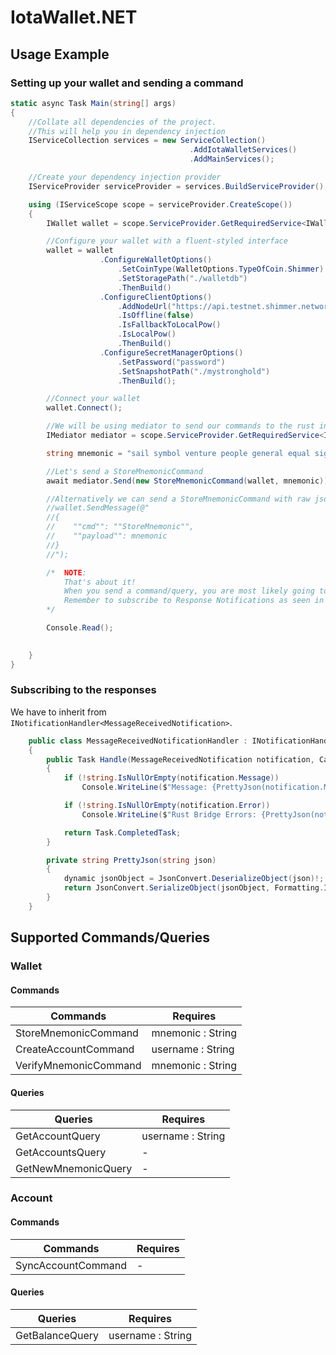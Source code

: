 # IotaWallet.NET

## Usage Example

### Setting up your wallet and sending a command

```cs
static async Task Main(string[] args)
{
    //Collate all dependencies of the project.
    //This will help you in dependency injection
    IServiceCollection services = new ServiceCollection()
                                        .AddIotaWalletServices()
                                        .AddMainServices();

    //Create your dependency injection provider
    IServiceProvider serviceProvider = services.BuildServiceProvider();

    using (IServiceScope scope = serviceProvider.CreateScope())
    {
        IWallet wallet = scope.ServiceProvider.GetRequiredService<IWallet>();

        //Configure your wallet with a fluent-styled interface
        wallet = wallet
                    .ConfigureWalletOptions()
                        .SetCoinType(WalletOptions.TypeOfCoin.Shimmer)
                        .SetStoragePath("./walletdb")
                        .ThenBuild()
                    .ConfigureClientOptions()
                        .AddNodeUrl("https://api.testnet.shimmer.network")
                        .IsOffline(false)
                        .IsFallbackToLocalPow()
                        .IsLocalPow()
                        .ThenBuild()
                    .ConfigureSecretManagerOptions()
                        .SetPassword("password")
                        .SetSnapshotPath("./mystronghold")
                        .ThenBuild();

        //Connect your wallet
        wallet.Connect();

        //We will be using mediator to send our commands to the rust interface
        IMediator mediator = scope.ServiceProvider.GetRequiredService<IMediator>();

        string mnemonic = "sail symbol venture people general equal sight pencil slight muscle sausage faculty retreat decorate library all humor metal place mandate cake door disease dwarf";

        //Let's send a StoreMnemonicCommand
        await mediator.Send(new StoreMnemonicCommand(wallet, mnemonic));

        //Alternatively we can send a StoreMnemonicCommand with raw jsonified string
        //wallet.SendMessage(@"
        //{
        //    ""cmd"": ""StoreMnemonic"",
        //    ""payload"": mnemonic
        //}
        //");

        /*  NOTE:
            That's about it!
            When you send a command/query, you are most likely going to get a response back from the rust library.
            Remember to subscribe to Response Notifications as seen in the next example to receive these responses.
        */

        Console.Read();

        
    }
}
```

### Subscribing to the responses

We have to inherit from `INotificationHandler<MessageReceivedNotification>`.

```cs
    public class MessageReceivedNotificationHandler : INotificationHandler<MessageReceivedNotification>
    {
        public Task Handle(MessageReceivedNotification notification, CancellationToken cancellationToken)
        {
            if (!string.IsNullOrEmpty(notification.Message))
                Console.WriteLine($"Message: {PrettyJson(notification.Message)}");

            if (!string.IsNullOrEmpty(notification.Error))
                Console.WriteLine($"Rust Bridge Errors: {PrettyJson(notification.Error)}");

            return Task.CompletedTask;
        }

        private string PrettyJson(string json)
        {
            dynamic jsonObject = JsonConvert.DeserializeObject(json)!;
            return JsonConvert.SerializeObject(jsonObject, Formatting.Indented);
        }
    }
```

## Supported Commands/Queries

### Wallet
#### Commands

Commands  | Requires
------------- | -------------
StoreMnemonicCommand  | mnemonic : String
CreateAccountCommand | username : String
VerifyMnemonicCommand | mnemonic : String


#### Queries

Queries | Requires
--------- | -----------
GetAccountQuery | username : String
GetAccountsQuery | -
GetNewMnemonicQuery | -


### Account



#### Commands

Commands  | Requires
------------- | -------------
SyncAccountCommand | -

#### Queries


Queries | Requires
--------- | -----------
GetBalanceQuery | username : String